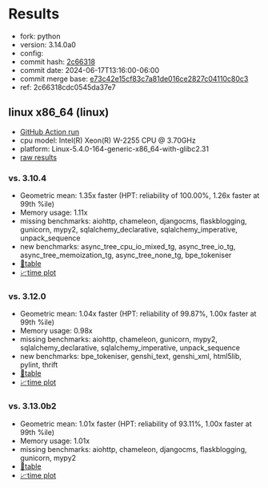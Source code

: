 # Results

- fork: python
- version: 3.14.0a0
- config: 
- commit hash: [2c66318](https://github.com/python/cpython/commit/2c66318)
- commit date: 2024-06-17T13:16:00-06:00
- commit merge base: [e73c42e15cf83c7a81de016ce2827c04110c80c3](https://github.com/python/cpython/commit/e73c42e15cf83c7a81de016ce2827c04110c80c3)
- ref: 2c66318cdc0545da37e7

## linux x86_64 (linux)

- [GitHub Action run](https://github.com/faster-cpython/benchmarking/actions/runs/9569909207)
- cpu model: Intel(R) Xeon(R) W-2255 CPU @ 3.70GHz
- platform: Linux-5.4.0-164-generic-x86_64-with-glibc2.31
- [raw results](bm-20240617-linux-x86_64-python-2c66318cdc0545da37e7-3.14.0a0-2c66318.json)

### vs. 3.10.4

- Geometric mean: 1.35x faster (HPT: reliability of 100.00%, 1.26x faster at 99th %ile)
- Memory usage: 1.11x
- missing benchmarks: aiohttp, chameleon, djangocms, flaskblogging, gunicorn, mypy2, sqlalchemy_declarative, sqlalchemy_imperative, unpack_sequence
- new benchmarks: async_tree_cpu_io_mixed_tg, async_tree_io_tg, async_tree_memoization_tg, async_tree_none_tg, bpe_tokeniser
- [📄table](bm-20240617-linux-x86_64-python-2c66318cdc0545da37e7-3.14.0a0-2c66318-vs-3.10.4.md)
- [📈time plot](bm-20240617-linux-x86_64-python-2c66318cdc0545da37e7-3.14.0a0-2c66318-vs-3.10.4.svg)

### vs. 3.12.0

- Geometric mean: 1.04x faster (HPT: reliability of 99.87%, 1.00x faster at 99th %ile)
- Memory usage: 0.98x
- missing benchmarks: aiohttp, chameleon, gunicorn, mypy2, sqlalchemy_declarative, sqlalchemy_imperative, unpack_sequence
- new benchmarks: bpe_tokeniser, genshi_text, genshi_xml, html5lib, pylint, thrift
- [📄table](bm-20240617-linux-x86_64-python-2c66318cdc0545da37e7-3.14.0a0-2c66318-vs-3.12.0.md)
- [📈time plot](bm-20240617-linux-x86_64-python-2c66318cdc0545da37e7-3.14.0a0-2c66318-vs-3.12.0.svg)

### vs. 3.13.0b2

- Geometric mean: 1.01x faster (HPT: reliability of 93.11%, 1.00x faster at 99th %ile)
- Memory usage: 1.01x
- missing benchmarks: aiohttp, chameleon, djangocms, flaskblogging, gunicorn, mypy2
- [📄table](bm-20240617-linux-x86_64-python-2c66318cdc0545da37e7-3.14.0a0-2c66318-vs-3.13.0b2.md)
- [📈time plot](bm-20240617-linux-x86_64-python-2c66318cdc0545da37e7-3.14.0a0-2c66318-vs-3.13.0b2.svg)

